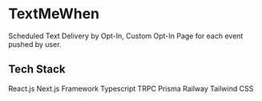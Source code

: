 # TextMeWhen

Scheduled Text Delivery by Opt-In, Custom Opt-In Page for each event pushed by user.

## Tech Stack

React.js
Next.js Framework
Typescript
TRPC
Prisma
Railway
Tailwind CSS



